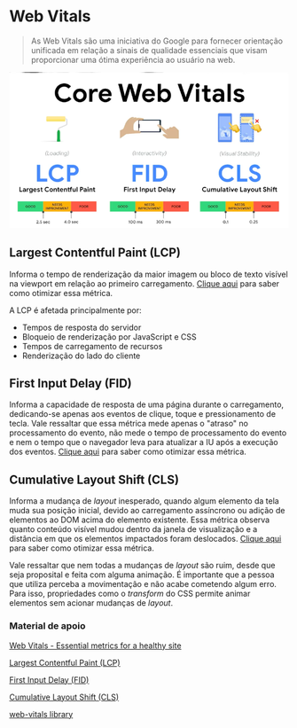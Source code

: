 # Web Vitals

> As Web Vitals são uma iniciativa do Google para fornecer orientação unificada em relação a sinais de qualidade essenciais que visam proporcionar uma ótima experiência ao usuário na web.


![Web vitals metrics](/images/web-vitals-metrics.png)

## Largest Contentful Paint (LCP)

 Informa o tempo de renderização da maior imagem ou bloco de texto visível na viewport em relação ao primeiro carregamento. [Clique aqui](https://web.dev/optimize-lcp/) para saber como otimizar essa métrica.

 A LCP é afetada principalmente por:
 - Tempos de resposta do servidor
 - Bloqueio de renderização por JavaScript e CSS
 - Tempos de carregamento de recursos
 - Renderização do lado do cliente

## First Input Delay (FID)

Informa a capacidade de resposta de uma página durante o carregamento, dedicando-se apenas aos eventos de clique, toque e pressionamento de tecla. Vale ressaltar que essa métrica mede apenas o "atraso" no processamento do evento, não mede o tempo de processamento do evento e nem o tempo que o navegador leva para atualizar a IU após a execução dos eventos. [Clique aqui](https://web.dev/optimize-fid/) para saber como otimizar essa métrica.

## Cumulative Layout Shift (CLS)

Informa a mudança de *layout* inesperado, quando algum elemento da tela muda sua posição inicial, devido ao carregamento assíncrono ou adição de elementos ao DOM acima do elemento existente. Essa métrica observa quanto conteúdo visível mudou dentro da janela de visualização e a distância em que os elementos impactados foram deslocados. [Clique aqui](https://web.dev/optimize-cls/) para saber como otimizar essa métrica.

Vale ressaltar que nem todas a mudanças de *layout* são ruim, desde que seja proposital e feita com alguma animação. É importante que a pessoa que utiliza perceba a movimentação e não acabe cometendo algum erro.
Para isso, propriedades como o *transform* do CSS permite animar elementos sem acionar mudanças de *layout*.

### Material de apoio

[Web Vitals - Essential metrics for a healthy site](https://web.dev/learn-web-vitals/)

[Largest Contentful Paint (LCP)](https://web.dev/lcp/)

[First Input Delay (FID)](https://web.dev/fid/)

[Cumulative Layout Shift (CLS)](https://web.dev/cls/)

[web-vitals library](https://github.com/GoogleChrome/web-vitals)